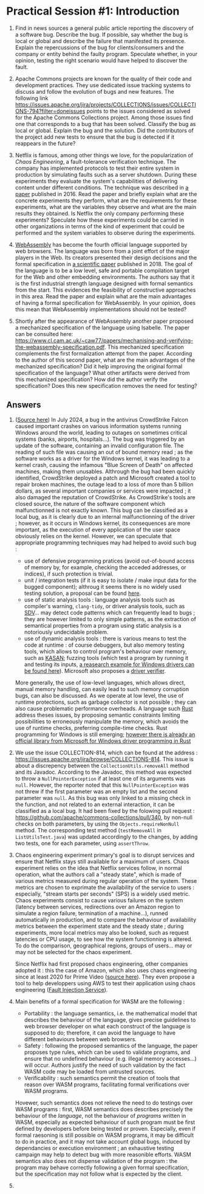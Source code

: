 # Practical Session #1: Introduction

1. Find in news sources a general public article reporting the discovery of a software bug. 
Describe the bug. If possible, say whether the bug is local or global and describe the failure that 
manifested its presence. Explain the repercussions of the bug for clients/consumers and the company 
or entity behind the faulty program. Speculate whether, in your opinion, testing the right scenario 
would have helped to discover the fault.

2. Apache Commons projects are known for the quality of their code and development practices. They 
use dedicated issue tracking systems to discuss and follow the evolution of bugs and new features. 
The following link https://issues.apache.org/jira/projects/COLLECTIONS/issues/COLLECTIONS-794?filter=doneissues 
points to the issues considered as solved for the Apache Commons Collections project. Among those 
issues find one that corresponds to a bug that has been solved. Classify the bug as local or global. 
Explain the bug and the solution. Did the contributors of the project add new tests to ensure that 
the bug is detected if it reappears in the future?

3. Netflix is famous, among other things we love, for the popularization of *Chaos Engineering*, a 
fault-tolerance verification technique. The company has implemented protocols to test their entire 
system in production by simulating faults such as a server shutdown. During these experiments they 
evaluate the system's capabilities of delivering content under different conditions. The technique 
was described in [a paper](https://arxiv.org/ftp/arxiv/papers/1702/1702.05843.pdf) published in 2016. 
Read the paper and briefly explain what are the concrete experiments they perform, what are the 
requirements for these experiments, what are the variables they observe and what are the main 
results they obtained. Is Netflix the only company performing these experiments? Speculate how these 
experiments could be carried in other organizations in terms of the kind of experiment that could be 
performed and the system variables to observe during the experiments.

4. [WebAssembly](https://webassembly.org/) has become the fourth official language supported by web 
browsers. The language was born from a joint effort of the major players in the Web. Its creators 
presented their design decisions and the formal specification in 
[a scientific paper](https://people.mpi-sws.org/~rossberg/papers/Haas,%20Rossberg,%20Schuff,%20Titzer,%20Gohman,%20Wagner,%20Zakai,%20Bastien,%20Holman%20-%20Bringing%20the%20Web%20up%20to%20Speed%20with%20WebAssembly.pdf) 
published in 2018. The goal of the language is to be a low level, safe and portable compilation 
target for the Web and other embedding environments. The authors say that it is the first industrial 
strength language designed with formal semantics from the start. This evidences the feasibility of 
constructive approaches in this area. Read the paper and explain what are the main advantages of 
having a formal specification for WebAssembly. In your opinion, does this mean that WebAssembly 
implementations should not be tested? 

5.  Shortly after the appearance of WebAssembly another paper proposed a mechanized specification 
of the language using Isabelle. The paper can be consulted here: 
https://www.cl.cam.ac.uk/~caw77/papers/mechanising-and-verifying-the-webassembly-specification.pdf. 
This mechanized specification complements the first formalization attempt from the paper. 
According to the author of this second paper, what are the main advantages of the mechanized 
specification? Did it help improving the original formal specification of the language? 
What other artifacts were derived from this mechanized specification? How did the author verify the 
specification? Does this new specification removes the need for testing?

## Answers

1. ([Source here](https://www.messageware.com/what-caused-the-crowdstrike-outage-a-detailed-breakdown/)) In July 2024, a bug in the antivirus CrowdStrike Falcon caused important crashes on various information
    systems running Windows around the world, leading to outages on sometimes critical systems
    (banks, airports, hospitals...). The bug was triggered by an update of the software, containing an invalid
    configuration file. The reading of such file was causing an out of bound memory read ; as the
    software works as a driver for the Windows kernel, it was leading to a kernel crash, causing the
    infamous "Blue Screen of Death" on affected machines, making them unusables. Althrough the bug had
    been quickly identified, CrowdStrike deployed a patch and Microsoft created a tool to repair broken
    machines, the outage lead to a loss of more than 5 billion dollars, as several important companies or
    services were impacted ; it also damaged the reputation of CrowdStrike. As CrowdStrike's tools are 
    closed source, the nature of the software component which malfunctionned is not exactly known.
    This bug can be classified as a local bug, as it is clearly due to an internal malfunctionning of
    the driver ; however, as it occurs in Windows kernel, its consequences are more important, as the
    execution of every application of the user space obviously relies on the kernel.
    However, we can speculate that appropriate programming techniques may had helped to avoid such bug :
    - use of defensive programming pratices (avoid out-of-bound access of memory by, for example, checking 
    the acceded addresses, or indices), if such protection is trivial.
    - unit / integration tests (if it is easy to isolate / make input data for the bugged component);
    althroug it seems there is no widely used testing solution, a proposal can be found [here](https://github.com/wpdk/wdutf).
    - use of static analysis tools : language analysis tools such as compiler's warning, `clang-tidy`, or driver
    analysis tools, such as [SDV](https://learn.microsoft.com/en-us/windows-hardware/drivers/devtest/static-driver-verifier)... 
    may detect code patterns which can frequently lead to bugs ; they are however limited to only simple patterns, as
    the extraction of semantical properties from a program using static analysis is a notoriously undecidable problem.
    - use of dynamic analysis tools : there is various means to test the code at runtime : of course debuggers,
    but also memory testing tools, which allows to control program's behaviour over memory, such as [KASAN](https://learn.microsoft.com/en-us/windows-hardware/drivers/devtest/kasan);
    fuzzing tools (which test a program by running it and testing its inputs, 
    [a reasearch example for Windows drivers can be found here](https://research.checkpoint.com/2020/bugs-on-the-windshield-fuzzing-the-windows-kernel/)). Microsoft also proposes a 
    [driver verifier](https://learn.microsoft.com/en-us/windows-hardware/drivers/devtest/driver-verifier).

    More generally, the use of low-level languages, which allows direct, manual memory handling, can easily lead to such memory
    corruption bugs, can also be discussed. As we operate at low level, the use of runtime protections, such as
    garbage collector is not possible ; they can also cause problematic performance overheads. A language such
    [Rust](https://rust-lang.org) address theses issues, by proposing semantic constraints limiting possibilities
    to erroneously manipulate the memory, which avoids the use of runtime checks, preferring compile-time
    checks. Rust programming for Windows is still emerging; [however there is already an official library
    from Microsoft for Windows driver programming in Rust](https://github.com/microsoft/windows-drivers-rs)

2. We use the issue COLLECTION-814, which can be found at the address :
    https://issues.apache.org/jira/browse/COLLECTIONS-814. This issue is about a discrepency between the
    `CollectionUtils.removeAll` method and its Javadoc. According to the Javadoc, this method was
    expected to throw a `NullPointerException` if at least one of its arguments was `null`. However,
    the reporter noted that this `NullPointerException` was not threw if the first parameter was an empty
    list and the second parameter was `null`. As this bug was only linked to a missing check in the 
    function, and not related to an external interaction, it can be classified as a local bug. It
    had been fixed by the folowing pull request : https://github.com/apache/commons-collections/pull/340,
    by non-null checks on both parameters, by using the `Objects.requireNonNull` method. The corresponding
    test method (`testRemoveAll` in `ListUtilsTest.java`) was updated accordingly to the changes, by
    adding two tests, one for each parameter, using `assertThrow`.

3.  Chaos engineering experiment primary's goal is to disrupt services and ensure that Netflix stays
    still available for a maximum of users. Chaos experiment relies on the idea that Netflix services
    follow, in normal operation, what the authors call a "steady state", which is made of various metrics measured
    during regular operation of the system. These metrics are chosen to exprimate the availability of the service to
    users : especially, "stream starts per seconds" (SPS) is a widely used metric. Chaos experiments consist
    to cause various failures on the system (latency between services, redirections over an Amazon region
    to simulate a region failure, termination of a machine...), runned automatically in production, and to compare
    the behaviour of availability metrics between the experiment state and the steady state ; during
    experiments, more local metrics may also be looked, such as request latencies or CPU usage, to see
    how the system functionning is altered. To do the comparison, geographical regions, groups of users...
    may or may not be selected for the chaos experiment.

    Since Netflix had first proposed chaos engineering, other companies adopted it : this the case of
    Amazon, which also uses chaos engineering since at least 2020 for Prime Video 
    ([source here](https://aws.amazon.com/fr/blogs/opensource/building-resilient-services-at-prime-video-with-chaos-engineering/)). They even propose a tool to
    help developpers using AWS to test their application using chaos engineering 
    ([Fault Injection Service](https://aws.amazon.com/fis/)).

4. Main benefits of a formal specification for WASM are the following :
    - Portability : the language semantics, i.e. the mathematical model that 
    describes the behaviour of the language, gives precise guidelines to web
    browser developer on what each construct of the language is supposed to do;
    therefore, it can avoid the language to have different behaviours between
    web browsers.
    - Safety : following the proposed semantics of the language, the paper 
    proposes type rules, which can be used to validate programs, and ensure
    that no undefined behaviour (e.g. illegal memory accesses...) will occur.
    Authors justify the need of such validation by the fact WASM code may be
    loaded from untrusted sources.
    - Verificability : such semantics permit the creation of tools that reason
    over WASM programs, facilitating formal verifications over WASM programs.

    Hovewer, such semantics does not relieve the need to do testings over WASM programs :
    first, WASM semantics does describes precisely the behaviour of the *language*, not
    the behaviour of *programs* written in WASM, especially as expected behaviour of
    such program must be first defined by developers before being tested or proven. Especially,
    even if formal raesoning is still possible on WASM programs, it may be difficult
    to do in practice, and it may not take account global bugs, induced by dependancies
    or execution environment ; an exhaustive testing campaign may help to detect bug
    with more reasonible efforts. WASM semantics also does not dispense validation
    of the program : the program may behave correctly following a given formal
    specification, but the specification may not follow what is expected by the
    client.

5. 